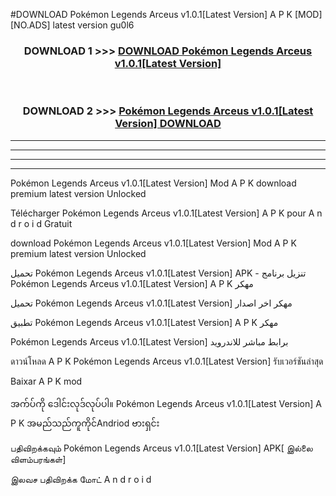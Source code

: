 #DOWNLOAD Pokémon Legends Arceus v1.0.1[Latest Version] A P K [MOD] [NO.ADS] latest version gu0l6



<div align="center">

<h3>DOWNLOAD 1 >>> <a href="https://teeasianyam.web.app?sq=Pokémon Legends Arceus v1.0.1[Latest Version]">DOWNLOAD Pokémon Legends Arceus v1.0.1[Latest Version] </a></h3><br>

<h3>DOWNLOAD 2 >>> <a href="https://teeasianyam.web.app?sq=Pokémon Legends Arceus v1.0.1[Latest Version] ">Pokémon Legends Arceus v1.0.1[Latest Version]  DOWNLOAD </a></h3>

</div>


----------------------------------------------------------

----------------------------------------------------------

----------------------------------------------------------

----------------------------------------------------------


Pokémon Legends Arceus v1.0.1[Latest Version]  Mod A P K download premium latest version Unlocked

Télécharger Pokémon Legends Arceus v1.0.1[Latest Version]  A P K pour A n d r o i d Gratuit

download Pokémon Legends Arceus v1.0.1[Latest Version]  Mod A P K premium latest version Unlocked

تحميل Pokémon Legends Arceus v1.0.1[Latest Version]  APK - تنزيل برنامج Pokémon Legends Arceus v1.0.1[Latest Version]  A P K مهكر

تحميل Pokémon Legends Arceus v1.0.1[Latest Version]  مهكر اخر اصدار

تطبيق Pokémon Legends Arceus v1.0.1[Latest Version]  A P K مهكر

Pokémon Legends Arceus v1.0.1[Latest Version]  برابط مباشر للاندرويد

ดาวน์โหลด A P K Pokémon Legends Arceus v1.0.1[Latest Version]  รับเวอร์ชันล่าสุด

Baixar A P K mod

အက်ပ်ကို ဒေါင်းလုဒ်လုပ်ပါ။ Pokémon Legends Arceus v1.0.1[Latest Version]  A P K အမည်သည်ကူကိုင်Andriod ဗားရှင်း

பதிவிறக்கவும் Pokémon Legends Arceus v1.0.1[Latest Version]  APK[ இல்லை விளம்பரங்கள்] 
 
இலவச பதிவிறக்க மோட் A n d r o i d



